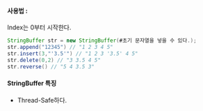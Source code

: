 #### 사용법 :

Index는 0부터 시작한다.

```java
StringBuffer str = new StringBuffer(#초기 문자열을 넣을 수 있다.);
str.append("12345") // "1 2 3 4 5"
str.insert(3,"'3.5'") // "1 2 3 '3.5' 4 5"
str.delete(0,2) // "3 3.5 4 5"
str.reverse() // "5 4 3.5 3"
```


#### StringBuffer 특징
* Thread-Safe하다.